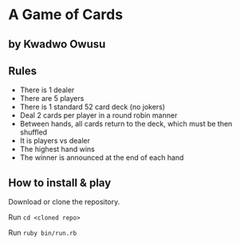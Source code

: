 # A Game of Cards
## by Kwadwo Owusu

## Rules
- There is 1 dealer
- There are 5 players
- There is 1 standard 52 card deck (no jokers)
- Deal 2 cards per player in a round robin manner
- Between hands, all cards return to the deck, which must be then shuffled
- It is players vs dealer
- The highest hand wins
- The winner is announced at the end of each hand

## How to install & play

Download or clone the repository.

Run `cd <cloned repo>`

Run `ruby bin/run.rb`